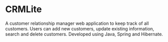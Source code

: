 # CRMLite
A customer relationship manager web application to keep track of all customers. Users can add new customers, update existing information, search and delete customers. Developed using Java, Spring and Hibernate.
